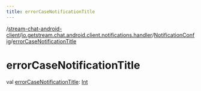 ```yaml
---
title: errorCaseNotificationTitle
---
```

/[stream-chat-android-client](../../index.md)/[io.getstream.chat.android.client.notifications.handler](../index.md)/[NotificationConfig](index.md)/[errorCaseNotificationTitle](errorCaseNotificationTitle.md)  
  
  
  
# errorCaseNotificationTitle  
val [errorCaseNotificationTitle](errorCaseNotificationTitle.md): [Int](https://kotlinlang.org/api/latest/jvm/stdlib/kotlin/-int/index.html)

